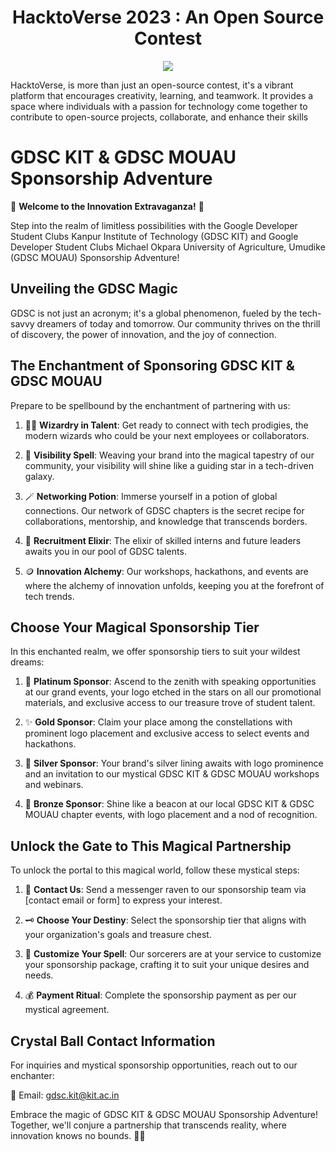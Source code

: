 <h1 align="center">
  HacktoVerse 2023 : An Open Source Contest
</h1>
<p align="center">
  <img src="https://media.licdn.com/dms/image/D5622AQGw8YGO_JdQQQ/feedshare-shrink_800/0/1696268573158?e=1699488000&v=beta&t=zZ7erIxVInJdIWWmxBVh2YqN-jHFa4IWeAxlMyoaYlA" />
</p>

HacktoVerse, is more than just an open-source contest, it's a vibrant platform that encourages creativity, learning, and teamwork. It provides a space where individuals with a passion for technology come together to contribute to open-source projects, collaborate, and enhance their skills


# GDSC KIT & GDSC MOUAU Sponsorship Adventure

🎉 **Welcome to the Innovation Extravaganza!** 🎉

Step into the realm of limitless possibilities with the Google Developer Student Clubs Kanpur Institute of Technology (GDSC KIT) and Google Developer Student Clubs Michael Okpara University of Agriculture, Umudike (GDSC MOUAU) Sponsorship Adventure!

## Unveiling the GDSC Magic

GDSC is not just an acronym; it's a global phenomenon, fueled by the tech-savvy dreamers of today and tomorrow. Our community thrives on the thrill of discovery, the power of innovation, and the joy of connection.

## The Enchantment of Sponsoring GDSC KIT & GDSC MOUAU

Prepare to be spellbound by the enchantment of partnering with us:

1. 🧙‍♂️ **Wizardry in Talent**: Get ready to connect with tech prodigies, the modern wizards who could be your next employees or collaborators.

2. 🔮 **Visibility Spell**: Weaving your brand into the magical tapestry of our community, your visibility will shine like a guiding star in a tech-driven galaxy.

3. 🪄 **Networking Potion**: Immerse yourself in a potion of global connections. Our network of GDSC chapters is the secret recipe for collaborations, mentorship, and knowledge that transcends borders.

4. 🌟 **Recruitment Elixir**: The elixir of skilled interns and future leaders awaits you in our pool of GDSC talents.

5. 🪙 **Innovation Alchemy**: Our workshops, hackathons, and events are where the alchemy of innovation unfolds, keeping you at the forefront of tech trends.

## Choose Your Magical Sponsorship Tier

In this enchanted realm, we offer sponsorship tiers to suit your wildest dreams:

1. 🌌 **Platinum Sponsor**: Ascend to the zenith with speaking opportunities at our grand events, your logo etched in the stars on all our promotional materials, and exclusive access to our treasure trove of student talent.

2. ✨ **Gold Sponsor**: Claim your place among the constellations with prominent logo placement and exclusive access to select events and hackathons.

3. 🌠 **Silver Sponsor**: Your brand's silver lining awaits with logo prominence and an invitation to our mystical GDSC KIT & GDSC MOUAU workshops and webinars.

4. 🌟 **Bronze Sponsor**: Shine like a beacon at our local GDSC KIT & GDSC MOUAU chapter events, with logo placement and a nod of recognition.

## Unlock the Gate to This Magical Partnership

To unlock the portal to this magical world, follow these mystical steps:

1. 💌 **Contact Us**: Send a messenger raven to our sponsorship team via [contact email or form] to express your interest.

2. 🗝️ **Choose Your Destiny**: Select the sponsorship tier that aligns with your organization's goals and treasure chest.

3. 🌟 **Customize Your Spell**: Our sorcerers are at your service to customize your sponsorship package, crafting it to suit your unique desires and needs.

4. 💰 **Payment Ritual**: Complete the sponsorship payment as per our mystical agreement.

## Crystal Ball Contact Information

For inquiries and mystical sponsorship opportunities, reach out to our enchanter:

 
📧 Email: gdsc.kit@kit.ac.in


Embrace the magic of GDSC KIT & GDSC MOUAU Sponsorship Adventure! Together, we'll conjure a partnership that transcends reality, where innovation knows no bounds. 🚀🌟
